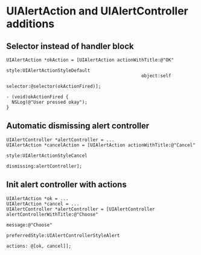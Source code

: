 # UIAlertAction and UIAlertController additions

## Selector instead of handler block
```objc
UIAlertAction *okAction = [UIAlertAction actionWithTitle:@"OK"
                                                   style:UIAlertActionStyleDefault
                                                  object:self
                                                selector:@selector(okActionFired)];

- (void)okActionFired {
  NSLog(@"User pressed okay");
}
```

## Automatic dismissing alert controller
```objc
UIAlertController *alertController = ...
UIAlertAction *cancelAction = [UIAlertAction actionWithTitle:@"Cancel"
                                                       style:UIAlertActionStyleCancel
                                                  dismissing:alertController];
```

## Init alert controller with actions
```objc
UIAlertAction *ok = ...
UIAlertAction *cancel = ...
UIAlertController *alertController = [UIAlertController alertControllerWithTitle:@"Choose"
                                                                         message:@"Choose"
                                                                  preferredStyle:UIAlertControllerStyleAlert
                                                                         actions: @[ok, cancel]];
```
